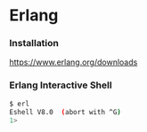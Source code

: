 # Erlang

### Installation

https://www.erlang.org/downloads

### Erlang Interactive Shell

```sh
$ erl
Eshell V8.0  (abort with ^G)
1>
```
